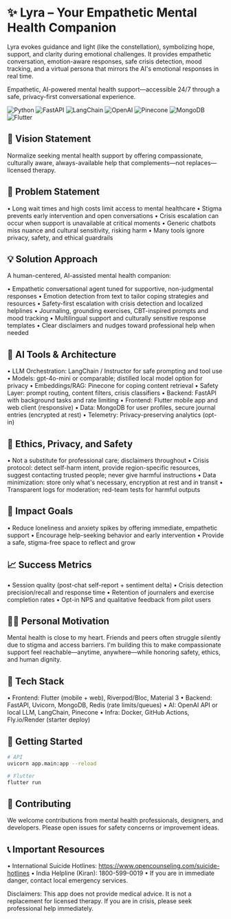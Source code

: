 # ✨ Lyra – Your Empathetic Mental Health Companion

Lyra evokes guidance and light (like the constellation), symbolizing hope, support, and clarity during emotional challenges. It provides empathetic conversation, emotion-aware responses, safe crisis detection, mood tracking, and a virtual persona that mirrors the AI's emotional responses in real time.

Empathetic, AI-powered mental health support—accessible 24/7 through a safe, privacy-first conversational experience.

![Python](https://img.shields.io/badge/Python-3776AB?style=for-the-badge&logo=python&logoColor=white)
![FastAPI](https://img.shields.io/badge/FastAPI-009688?style=for-the-badge&logo=fastapi&logoColor=white)
![LangChain](https://img.shields.io/badge/LangChain-1C3C3C?style=for-the-badge)
![OpenAI](https://img.shields.io/badge/OpenAI-412991?style=for-the-badge&logo=openai&logoColor=white)
![Pinecone](https://img.shields.io/badge/Pinecone-0A81D1?style=for-the-badge)
![MongoDB](https://img.shields.io/badge/MongoDB-47A248?style=for-the-badge&logo=mongodb&logoColor=white)
![Flutter](https://img.shields.io/badge/Flutter-02569B?style=for-the-badge&logo=flutter&logoColor=white)

## 🌟 Vision Statement

Normalize seeking mental health support by offering compassionate, culturally aware, always-available help that complements—not replaces—licensed therapy.

## 🧩 Problem Statement

• Long wait times and high costs limit access to mental healthcare
• Stigma prevents early intervention and open conversations
• Crisis escalation can occur when support is unavailable at critical moments
• Generic chatbots miss nuance and cultural sensitivity, risking harm
• Many tools ignore privacy, safety, and ethical guardrails

## 💡 Solution Approach

A human-centered, AI-assisted mental health companion:

• Empathetic conversational agent tuned for supportive, non-judgmental responses
• Emotion detection from text to tailor coping strategies and resources
• Safety-first escalation with crisis detection and localized helplines
• Journaling, grounding exercises, CBT-inspired prompts and mood tracking
• Multilingual support and culturally sensitive response templates
• Clear disclaimers and nudges toward professional help when needed

## 🧠 AI Tools & Architecture

• LLM Orchestration: LangChain / Instructor for safe prompting and tool use
• Models: gpt-4o-mini or comparable; distilled local model option for privacy
• Embeddings/RAG: Pinecone for coping content retrieval
• Safety Layer: prompt routing, content filters, crisis classifiers
• Backend: FastAPI with background tasks and rate limiting
• Frontend: Flutter mobile app and web client (responsive)
• Data: MongoDB for user profiles, secure journal entries (encrypted at rest)
• Telemetry: Privacy-preserving analytics (opt-in)

## 🔐 Ethics, Privacy, and Safety

• Not a substitute for professional care; disclaimers throughout
• Crisis protocol: detect self-harm intent, provide region-specific resources, suggest contacting trusted people; never give harmful instructions
• Data minimization: store only what's necessary, encryption at rest and in transit
• Transparent logs for moderation; red-team tests for harmful outputs

## 🎯 Impact Goals

• Reduce loneliness and anxiety spikes by offering immediate, empathetic support
• Encourage help-seeking behavior and early intervention
• Provide a safe, stigma-free space to reflect and grow

## 📈 Success Metrics

• Session quality (post-chat self-report + sentiment delta)
• Crisis detection precision/recall and response time
• Retention of journalers and exercise completion rates
• Opt-in NPS and qualitative feedback from pilot users

## 🙋‍♂️ Personal Motivation

Mental health is close to my heart. Friends and peers often struggle silently due to stigma and access barriers. I'm building this to make compassionate support feel reachable—anytime, anywhere—while honoring safety, ethics, and human dignity.

## 🔧 Tech Stack

• Frontend: Flutter (mobile + web), Riverpod/Bloc, Material 3
• Backend: FastAPI, Uvicorn, MongoDB, Redis (rate limits/queues)
• AI: OpenAI API or local LLM, LangChain, Pinecone
• Infra: Docker, GitHub Actions, Fly.io/Render (starter deploy)

## 🚀 Getting Started

```bash
# API
uvicorn app.main:app --reload

# Flutter
flutter run
```

## 🤝 Contributing

We welcome contributions from mental health professionals, designers, and developers. Please open issues for safety concerns or improvement ideas.

## 📞 Important Resources

• International Suicide Hotlines: https://www.opencounseling.com/suicide-hotlines
• India Helpline (Kiran): 1800-599-0019
• If you are in immediate danger, contact local emergency services.

Disclaimers: This app does not provide medical advice. It is not a replacement for licensed therapy. If you are in crisis, please seek professional help immediately.

